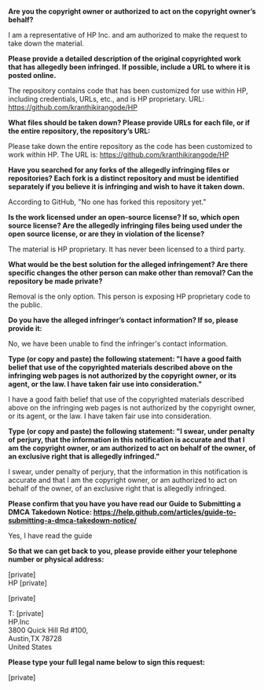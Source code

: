 **Are you the copyright owner or authorized to act on the copyright owner’s behalf?**    
    
I am a representative of HP Inc. and am authorized to make the request to take down the material.    
    
**Please provide a detailed description of the original copyrighted work that has allegedly been infringed. If possible, include a URL to where it is posted online.**    
    
The repository contains code that has been customized for use within HP, including credentials, URLs, etc., and is HP proprietary. URL: https://github.com/kranthikirangode/HP    
    
**What files should be taken down? Please provide URLs for each file, or if the entire repository, the repository’s URL:**    
    
Please take down the entire repository as the code has been customized to work within HP. The URL is: https://github.com/kranthikirangode/HP    
    
**Have you searched for any forks of the allegedly infringing files or repositories? Each fork is a distinct repository and must be identified separately if you believe it is infringing and wish to have it taken down.**    
    
According to GitHub, "No one has forked this repository yet."    
    
**Is the work licensed under an open-source license? If so, which open source license? Are the allegedly infringing files being used under the open source license, or are they in violation of the license?**    
    
The material is HP proprietary. It has never been licensed to a third party.    
    
**What would be the best solution for the alleged infringement? Are there specific changes the other person can make other than removal? Can the repository be made private?**    
    
Removal is the only option. This person is exposing HP proprietary code to the public.    
    
**Do you have the alleged infringer’s contact information? If so, please provide it:**    
    
No, we have been unable to find the infringer's contact information.    
    
**Type (or copy and paste) the following statement: "I have a good faith belief that use of the copyrighted materials described above on the infringing web pages is not authorized by the copyright owner, or its agent, or the law. I have taken fair use into consideration."**    
    
I have a good faith belief that use of the copyrighted materials described above on the infringing web pages is not authorized by the copyright owner, or its agent, or the law. I have taken fair use into consideration.    
    
**Type (or copy and paste) the following statement: "I swear, under penalty of perjury, that the information in this notification is accurate and that I am the copyright owner, or am authorized to act on behalf of the owner, of an exclusive right that is allegedly infringed."**    
    
I swear, under penalty of perjury, that the information in this notification is accurate and that I am the copyright owner, or am authorized to act on behalf of the owner, of an exclusive right that is allegedly infringed.    
    
**Please confirm that you have you have read our Guide to Submitting a DMCA Takedown Notice: https://help.github.com/articles/guide-to-submitting-a-dmca-takedown-notice/**    
    
Yes, I have read the guide    
    
**So that we can get back to you, please provide either your telephone number or physical address:**    
    
[private]    
HP [private]  
    
[private]  
    
T: [private]  
HP.Inc     
3800 Quick Hill Rd #100,     
Austin,TX 78728     
United States    
    
**Please type your full legal name below to sign this request:**    
    
[private]   
